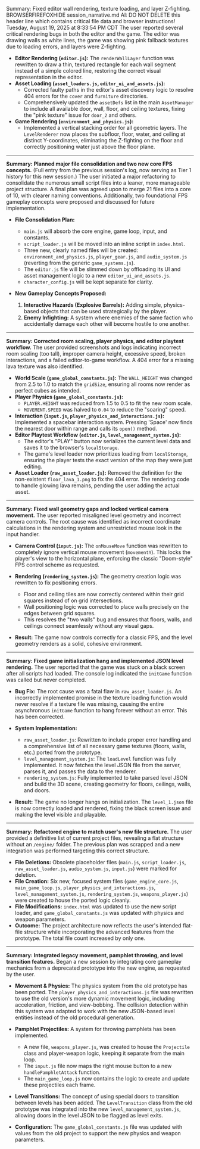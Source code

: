 Summary: Fixed editor wall rendering, texture loading, and layer Z-fighting.
BROWSERFIREFOXHIDE session_narrative.md AI: DO NOT DELETE this header line which contains critical file data and browser instructions!
Tuesday, August 19, 2025 at 8:33:54 PM CDT
The user reported several critical rendering bugs in both the editor and the game. The editor was drawing walls as white lines, the game was showing pink fallback textures due to loading errors, and layers were Z-fighting.

- **Editor Rendering (`editor.js`):** The `renderWallLayer` function was rewritten to draw a thin, textured rectangle for each wall segment instead of a simple colored line, restoring the correct visual representation in the editor.
- **Asset Loading (`asset_loaders.js`, `editor_ui_and_assets.js`):**
  - Corrected faulty paths in the editor's asset discovery logic to resolve 404 errors for the `cover` and `furniture` directories.
  - Comprehensively updated the `assetDefs` list in the main `AssetManager` to include all available door, wall, floor, and ceiling textures, fixing the "pink texture" issue for `door_2` and others.
- **Game Rendering (`environment_and_physics.js`):**
  - Implemented a vertical stacking order for all geometric layers. The `LevelRenderer` now places the subfloor, floor, water, and ceiling at distinct Y-coordinates, eliminating the Z-fighting on the floor and correctly positioning water just above the floor plane.

---
**Summary: Planned major file consolidation and two new core FPS concepts.**
(Full entry from the previous session's log, now serving as Tier 1 history for this new session.)
The user initiated a major refactoring to consolidate the numerous small script files into a leaner, more manageable project structure. A final plan was agreed upon to merge 21 files into a core of 10, with clearer naming conventions. Additionally, two foundational FPS gameplay concepts were proposed and discussed for future implementation.

- **File Consolidation Plan:**
  - `main.js` will absorb the core engine, game loop, input, and constants.
  - `script_loader.js` will be moved into an inline script in `index.html`.
  - Three new, clearly named files will be created: `environment_and_physics.js`, `player_gear.js`, and `audio_system.js` (reverting from the generic `game_systems.js`).
  - The `editor.js` file will be slimmed down by offloading its UI and asset management logic to a new `editor_ui_and_assets.js`.
  - `character_config.js` will be kept separate for clarity.

- **New Gameplay Concepts Proposed:**
  1.  **Interactive Hazards (Explosive Barrels):** Adding simple, physics-based objects that can be used strategically by the player.
  2.  **Enemy Infighting:** A system where enemies of the same faction who accidentally damage each other will become hostile to one another.
---
**Summary: Corrected room scaling, player physics, and editor playtest workflow.**
The user provided screenshots and logs indicating incorrect room scaling (too tall), improper camera height, excessive speed, broken interactions, and a failed editor-to-game workflow. A 404 error for a missing lava texture was also identified.

- **World Scale (`game_global_constants.js`):** The `WALL_HEIGHT` was changed from 2.5 to 1.0 to match the `gridSize`, ensuring all rooms now render as perfect cubes as intended.
- **Player Physics (`game_global_constants.js`):**
  - `PLAYER.HEIGHT` was reduced from 1.5 to 0.5 to fit the new room scale.
  - `MOVEMENT.SPEED` was halved to `0.04` to reduce the "soaring" speed.
- **Interaction (`input.js`, `player_physics_and_interactions.js`):** Implemented a spacebar interaction system. Pressing 'Space' now finds the nearest door within range and calls its `open()` method.
- **Editor Playtest Workflow (`editor.js`, `level_management_system.js`):**
  - The editor's "PLAY" button now serializes the current level data and saves it to the browser's `localStorage`.
  - The game's level loader now prioritizes loading from `localStorage`, ensuring the player tests the exact version of the map they were just editing.
- **Asset Loader (`raw_asset_loader.js`):** Removed the definition for the non-existent `floor_lava_1.png` to fix the 404 error. The rendering code to handle glowing lava remains, pending the user adding the actual asset.
---
**Summary: Fixed wall geometry gaps and locked vertical camera movement.**
The user reported misaligned level geometry and incorrect camera controls. The root cause was identified as incorrect coordinate calculations in the rendering system and unrestricted mouse look in the input handler.

- **Camera Control (`input.js`):** The `onMouseMove` function was rewritten to completely ignore vertical mouse movement (`movementY`). This locks the player's view to the horizontal plane, enforcing the classic "Doom-style" FPS control scheme as requested.

- **Rendering (`rendering_system.js`):** The geometry creation logic was rewritten to fix positioning errors.
  - Floor and ceiling tiles are now correctly centered within their grid squares instead of on grid intersections.
  - Wall positioning logic was corrected to place walls precisely on the edges between grid squares.
  - This resolves the "two walls" bug and ensures that floors, walls, and ceilings connect seamlessly without any visual gaps.

- **Result:** The game now controls correctly for a classic FPS, and the level geometry renders as a solid, cohesive environment.
---
**Summary: Fixed game initialization hang and implemented JSON level rendering.**
The user reported that the game was stuck on a black screen after all scripts had loaded. The console log indicated the `initGame` function was called but never completed.

- **Bug Fix:** The root cause was a fatal flaw in `raw_asset_loader.js`. An incorrectly implemented promise in the texture loading function would never resolve if a texture file was missing, causing the entire asynchronous `initGame` function to hang forever without an error. This has been corrected.

- **System Implementation:**
  - `raw_asset_loader.js`: Rewritten to include proper error handling and a comprehensive list of all necessary game textures (floors, walls, etc.) ported from the prototype.
  - `level_management_system.js`: The `loadLevel` function was fully implemented. It now fetches the level JSON file from the server, parses it, and passes the data to the renderer.
  - `rendering_system.js`: Fully implemented to take parsed level JSON and build the 3D scene, creating geometry for floors, ceilings, walls, and doors.

- **Result:** The game no longer hangs on initialization. The `level_1.json` file is now correctly loaded and rendered, fixing the black screen issue and making the level visible and playable.
---
**Summary: Refactored engine to match user's new file structure.**
The user provided a definitive list of current project files, revealing a flat structure without an `/engine/` folder. The previous plan was scrapped and a new integration was performed targeting this correct structure.

- **File Deletions:** Obsolete placeholder files (`main.js`, `script_loader.js`, `raw_asset_loader.js`, `audio_system.js`, `input.js`) were marked for deletion.
- **File Creation:** Six new, focused system files (`game_engine_core.js`, `main_game_loop.js`, `player_physics_and_interactions.js`, `level_management_system.js`, `rendering_system.js`, `weapons_player.js`) were created to house the ported logic cleanly.
- **File Modifications:** `index.html` was updated to use the new script loader, and `game_global_constants.js` was updated with physics and weapon parameters.
- **Outcome:** The project architecture now reflects the user's intended flat-file structure while incorporating the advanced features from the prototype. The total file count increased by only one.
---
**Summary: Integrated legacy movement, pamphlet throwing, and level transition features.**
Began a new session by integrating core gameplay mechanics from a deprecated prototype into the new engine, as requested by the user.

- **Movement & Physics:** The physics system from the old prototype has been ported. The `player_physics_and_interactions.js` file was rewritten to use the old version's more dynamic movement logic, including acceleration, friction, and view-bobbing. The collision detection within this system was adapted to work with the new JSON-based level entities instead of the old procedural generation.

- **Pamphlet Projectiles:** A system for throwing pamphlets has been implemented.
  - A new file, `weapons_player.js`, was created to house the `Projectile` class and player-weapon logic, keeping it separate from the main loop.
  - The `input.js` file now maps the right mouse button to a new `handlePamphletAttack` function.
  - The `main_game_loop.js` now contains the logic to create and update these projectiles each frame.

- **Level Transitions:** The concept of using special doors to transition between levels has been added. The `LevelTransition` class from the old prototype was integrated into the new `level_management_system.js`, allowing doors in the level JSON to be flagged as level exits.

- **Configuration:** The `game_global_constants.js` file was updated with values from the old project to support the new physics and weapon parameters.